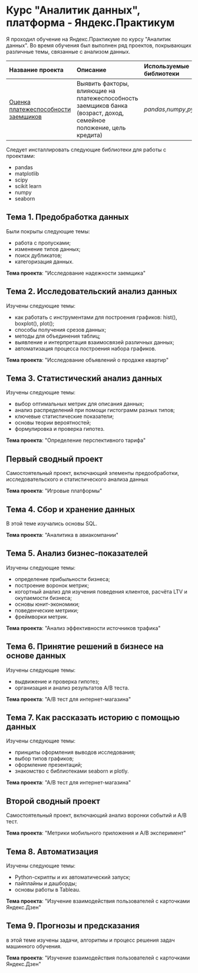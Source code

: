 # Курс "Аналитик данных", платформа - Яндекс.Практикум
Я проходил обучение на Яндекс.Практикуме по курсу "Аналитик данных".
Во время обучения был выполнен ряд проектов, покрывающих различные темы, связанные с анализом данных.

|**Название проекта**|**Описание**|**Используемые библиотеки**|
|:-------------------|:-----------|:--------------------------|
|[Оценка платежеспособности заемщиков](https://github.com/zhikharevich/Yandex.Praktikum_projects/tree/main/Project1.%20Loaners%20trustability)|Выявить факторы, влияющие на платежеспособность заемщиков банка (возраст, доход, семейное положение, цель кредита)|*pandas*,*numpy*,*pymystem3*|

Cледует инсталлировать следующие библиотеки для работы с проектами:
- pandas
- matplotlib
- scipy
- scikit learn
- numpy
- seaborn
## Тема 1. Предобработка данных
Были покрыты следующие темы:
- работа с пропусками;
- изменение типов данных;
- поиск дубликатов;
- категоризация данных.

**Тема проекта**: "Исследование надежности заемщика"
## Тема 2. Исследовательский анализ данных
Изучены следующие темы:
- как работать с инструментами для построения графиков: hist(), boxplot(), plot();
- способы получения срезов данных;
- методы для объединения таблиц;
- выявление и интерпретация взаимосвязей различных данных;
- автоматизация процесса построения набора графиков.

**Тема проекта**: "Исследование объявлений о продаже квартир"
## Тема 3. Статистический анализ данных
Изучены следующие темы:
- выбор оптимальных метрик для описания данных;
- анализ распределений при помощи гистограмм разных типов;
- ключевые статистические показатели;
- основы теории вероятностей;
- формулировка и проверка гипотез.

**Тема проекта**: "Определение перспективного тарифа"
## Первый сводный проект
Самостоятельный проект, включающий элементы предообработки, исследовательского и статистического анализа данных

**Тема проекта**: "Игровые платформы"
## Тема 4. Сбор и хранение данных
В этой теме изучались основы SQL.

**Тема проекта**: "Аналитика в авиакомпании"
## Тема 5. Анализ бизнес-показателей
Изучены следующие темы:
- определение прибыльности бизнеса;
- построение воронок метрик;
- когортный анализ для изучения поведения клиентов, расчёта LTV и окупаемости бизнеса;
- основы юнит-экономики;
- поведенческие метрики;
- фреймворки метрик.

**Тема проекта**: "Анализ эффективности источников трафика"
## Тема 6. Принятие решений в бизнесе на основе данных
Изучены следующие темы:
- выдвижение и проверка гипотез;
- организация и анализ результатов A/B теста.

**Тема проекта**: "А/В тест для интернет-магазина"
## Тема 7. Как рассказать историю с помощью данных
Изучены следующие темы:
- принципы оформления выводов исследования;
- выбор типов графиков;
- оформление презентаций;
- знакомство с библиотеками seaborn и plotly.

**Тема проекта**: "А/В тест для интернет-магазина"
## Второй сводный проект
Самостоятельный проект, включающий анализ воронки событий и A/B тест.

**Тема проекта**: "Метрики мобильного приложения и А/В эксперимент"

## Тема 8. Автоматизация
Изучены следующие темы:
- Python-скрипты и их автоматический запуск;
- пайплайны и дашборды;
- основы работы в Tableau.

**Тема проекта**: "Изучение взаимодействия пользователей с карточками Яндекс.Дзен"

## Тема 9. Прогнозы и предсказания
в этой теме изучены задачи, алгоритмы и процесс решения задач машинного обучения.

**Тема проекта**: "Изучение взаимодействия пользователей с карточками Яндекс.Дзен"